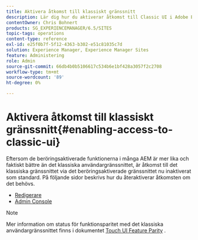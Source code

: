 ```yaml
---
title: Aktivera åtkomst till klassiskt gränssnitt
description: Lär dig hur du aktiverar åtkomst till Classic UI i Adobe Experience Manager.
contentOwner: Chris Bohnert
products: SG_EXPERIENCEMANAGER/6.5/SITES
topic-tags: operations
content-type: reference
exl-id: e25f0b7f-5f12-4363-b302-e51c81035c7d
solution: Experience Manager, Experience Manager Sites
feature: Administering
role: Admin
source-git-commit: 66db4b0b5106617c534b6e1bf428a3057f2c2708
workflow-type: tm+mt
source-wordcount: '89'
ht-degree: 0%

---
```


# Aktivera åtkomst till klassiskt gränssnitt{#enabling-access-to-classic-ui}

Eftersom de beröringsaktiverade funktionerna i många AEM är mer lika och faktiskt bättre än det klassiska användargränssnittet, är åtkomst till det klassiska gränssnittet via det beröringsaktiverade gränssnittet nu inaktiverat som standard. På följande sidor beskrivs hur du återaktiverar åtkomsten om det behövs.

* [Redigerare](/help/sites-administering/enable-classic-ui-editor.md)
* [Admin Console](/help/sites-administering/enable-classic-ui-admin.md)

>[!NOTE]
>
>Mer information om status för funktionsparitet med det klassiska användargränssnittet finns i dokumentet [Touch UI Feature Parity](/help/release-notes/touch-ui-features-status.md) .
